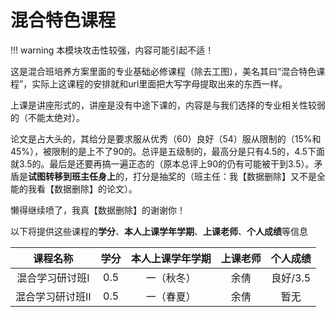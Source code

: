 # 混合特色课程

!!! warning
    本模块攻击性较强，内容可能引起不适！

这是混合班培养方案里面的专业基础必修课程（除去工图），美名其曰“混合特色课程”，实际上这课程的安排就和url里面把大写字母提取出来的东西一样。

上课是讲座形式的，讲座是没有中途下课的，内容是与我们选择的专业相关性较弱的（不能太绝对）。

论文是占大头的，其给分是要求服从优秀（60）良好（54）服从限制的（15%和45%），被限制的是上不了90的。总评是五级制的，最高分是只有4.5的，4.5下面就3.5的。最后是还要再搞一遍正态的（原本总评上90的仍有可能被干到3.5）。矛盾是**试图转移到班主任身上**的，打分是抽奖的（班主任：我【数据删除】又不是全能的我看【数据删除】的论文）。

懒得继续喷了，我真【数据删除】的谢谢你！

以下将提供这些课程的**学分**、**本人上课学年学期**、**上课老师**、**个人成绩**等信息

| 课程名称 | 学分 | 本人上课学年学期 | 上课老师 | 个人成绩 | 
| :-: | :-: | :-: | :-: | :-: | 
| 混合学习研讨班Ⅰ | 0.5 | 一（秋冬） | 余倩 | 良好/3.5 | 
| 混合学习研讨班Ⅱ | 0.5 | 一（春夏） | 余倩 | 暂无 | 